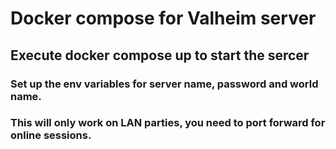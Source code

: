 # Docker compose for Valheim server


## Execute docker compose up to start the sercer
### Set up the env variables for server name, password and world name.
### This will only work on LAN parties, you need to port forward for online sessions.